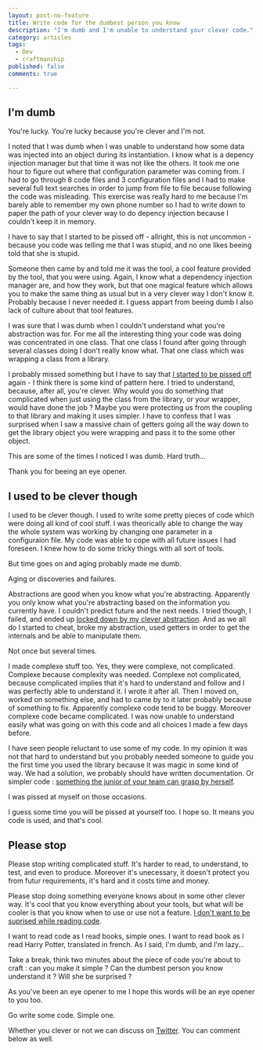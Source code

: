 ```yaml
---
layout: post-no-feature
title: Write code for the dumbest person you know
description: "I'm dumb and I'm unable to understand your clever code."
category: articles
tags:
  - Dev
  - craftmanship
published: false
comments: true

---
```


## I'm dumb

You're lucky. You're lucky because you're clever and I'm not.

I noted that I was dumb when I was unable to understand how some data was injected into an object during its instantiation. 
I know what is a depency injection manager but that time it was not like the others. It took me one hour to figure out where that configuration parameter was coming from. I had to go through 8 code files and 3 configuration files and I had to make several full text searches in order to jump from file to file because following the code was misleading. This exercise was really hard to me because I'm barely able to remember my own phone number so I had to write down to paper the path of your clever way to do depency injection because I couldn't keep it in memory.

I have to say that I started to be pissed off - allright, this is not uncommon - because you code was telling me that I was stupid, and no one likes beeing told that she is stupid.

Someone then came by and told me it was the tool, a cool feature provided by the tool, that you were using. Again, I know what a dependency injection manager are, and how they work, but that one magical feature which allows you to make the same thing as usual but in a very clever way I don't know it. Probably because I never needed it. I guess appart from beeing dumb I also lack of culture about that tool features.

I was sure that I was dumb when I couldn't understand what you're abstraction was for. For me all the interesting thing your code was doing was concentrated in one class. That one class I found after going through several classes doing I don't really know what. That one class which was wrapping a class from a library.

I probably missed something but I have to say that [I started to be pissed off](https://twitter.com/Selrahcd/status/701794483726323712) again - I think there is some kind of pattern here. I tried to understand, because, after all, you're clever. Why would you do something that complicated when just using the class from the library, or your wrapper, would have done the job ? Maybe you were protecting us from the coupling to that library and making it uses simpler. I have to confess that I was surprised when I saw a massive chain of getters going all the way down to get the library object you were wrapping and pass it to the some other object.

This are some of the times I noticed I was dumb. Hard truth...

Thank you for beeing an eye opener.


## I used to be clever though

I used to be clever though. I used to write some pretty pieces of code which were doing all kind of cool stuff. I was theorically able to change the way the whole system was working by changing one parameter in a configuraion file. My code was able to cope with all future issues I had foreseen. I knew how to do some tricky things with all sort of tools.

But time goes on and aging probably made me dumb.

Aging or discoveries and failures.

Abstractions are good when you know what you're abstracting. Apparently you only know what you're abstracting based on the information you currently have. I couldn't predict future and the next needs. I tried though, I failed, and ended up [locked down by my clever abstraction](http://www.sandimetz.com/blog/2016/1/20/the-wrong-abstraction). And as we all do I started to cheat, broke my abstraction, used getters in order to get the internals and be able to manipulate them.

Not once but several times.

I made complexe stuff too. Yes, they were complexe, not complicated. Complexe because complexity was needed. Complexe not complicated, because complicated implies that it's hard to understand and follow and I was perfectly able to understand it. I wrote it after all. Then I moved on, worked on something else, and had to came by to it later probably because of something to fix. Apparently complexe code tend to be buggy. Moreover complexe code became complicated. I was now unable to understand easily what was going on with this code and all choices I made a few days before.

I have seen people reluctant to use some of my code. In my opinion it was not that hard to understand but you probably needed someone to guide you the first time you used the library because it was magic in some kind of way. We had a solution, we probably should have written documentation. Or simpler code : [something the junior of your team can grasp by herself](http://www.infoq.com/presentations/8-lines-code-refactoring).

I was pissed at myself on those occasions.

I guess some time you will be pissed at yourself too. I hope so. It means you code is used, and that's cool.

## Please stop

Please stop writing complicated stuff. It's harder to read, to understand, to test, and even to produce. Moreover it's unecessary, it doesn't protect you from futur requirements, it's hard and it costs time and money.

Please stop doing something everyone knows about in some other clever way. It's cool that you know everything about your tools, but what will be cooler is that you know when to use or use not a feature. [I don't want to be suprised while reading code](https://en.wikipedia.org/wiki/Principle_of_least_astonishment).

I want to read code as I read books, simple ones. I want to read book as I read Harry Potter, translated in french. As I said, I'm dumb, and I'm lazy...

Take a break, think two minutes about the piece of code you're about to craft : can you make it simple ? Can the dumbest person you know understand it ? Will she be surprised ? 

As you've been an eye opener to me I hope this words will be an eye opener to you too.

Go write some code. Simple one.


Whether you clever or not we can discuss on [Twitter](https://twitter.com/selrahcd). You can comment below as well.